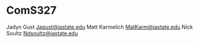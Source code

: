 # ComS327
Jadyn Gust Jagust@iastate.edu
Matt Karmelich MatKarm@iastate.edu
Nick Soultz Ndsoultz@iastate.edu
